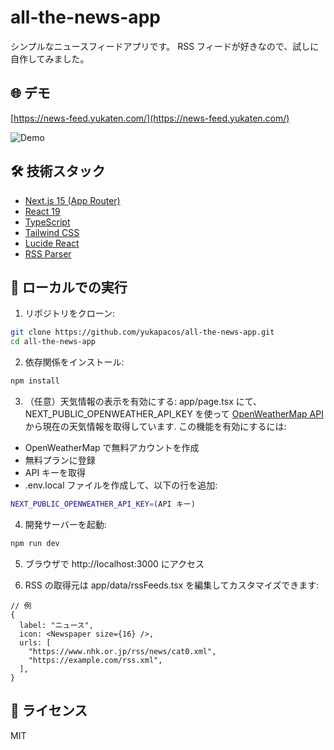 # all-the-news-app

シンプルなニュースフィードアプリです。
RSS フィードが好きなので、試しに自作してみました。

## 🌐 デモ

[https://news-feed.yukaten.com/](https://news-feed.yukaten.com/)

![Demo](https://news-feed.yukaten.com/demo.png)

## 🛠 技術スタック

- [Next.js 15 (App Router)](https://nextjs.org/)
- [React 19](https://react.dev/)
- [TypeScript](https://www.typescriptlang.org/)
- [Tailwind CSS](https://tailwindcss.com/)
- [Lucide React](https://lucide.dev/icons/)
- [RSS Parser](https://www.npmjs.com/package/rss-parser)

## 🚀 ローカルでの実行

1. リポジトリをクローン:

```bash
git clone https://github.com/yukapacos/all-the-news-app.git
cd all-the-news-app
```

2. 依存関係をインストール:

```bash
npm install
```

3. （任意）天気情報の表示を有効にする:
   app/page.tsx にて、 NEXT_PUBLIC_OPENWEATHER_API_KEY を使って [OpenWeatherMap API](https://openweathermap.org/) から現在の天気情報を取得しています.
   この機能を有効にするには:

- OpenWeatherMap で無料アカウントを作成
- 無料プランに登録
- API キーを取得
- .env.local ファイルを作成して、以下の行を追加:

```bash
NEXT_PUBLIC_OPENWEATHER_API_KEY=(API キー)
```

4. 開発サーバーを起動:

```bash
npm run dev
```

5. ブラウザで http://localhost:3000 にアクセス

6. RSS の取得元は app/data/rssFeeds.tsx を編集してカスタマイズできます:

```
// 例
{
  label: "ニュース",
  icon: <Newspaper size={16} />,
  urls: [
    "https://www.nhk.or.jp/rss/news/cat0.xml",
    "https://example.com/rss.xml",
  ],
}
```

## 📄 ライセンス

MIT
